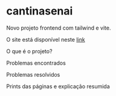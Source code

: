 # cantinasenai
Novo projeto frontend com tailwind e vite.

O site está disponível neste [link](https://sistema.cantinasenai.com.br/)

O que é o projeto?

Problemas encontrados

Problemas resolvidos

Prints das páginas e explicação resumida
